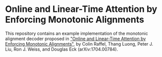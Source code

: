 # Online and Linear-Time Attention by Enforcing Monotonic Alignments

This repository contains an example implementation of the monotonic alignment decoder proposed in ["Online and Linear-Time Attention by Enforcing Monotonic Alignments"](https://arxiv.org/abs/1704.00784), by Colin Raffel, Thang Luong, Peter J. Liu, Ron J. Weiss, and Douglas Eck (arXiv:1704.00784).
